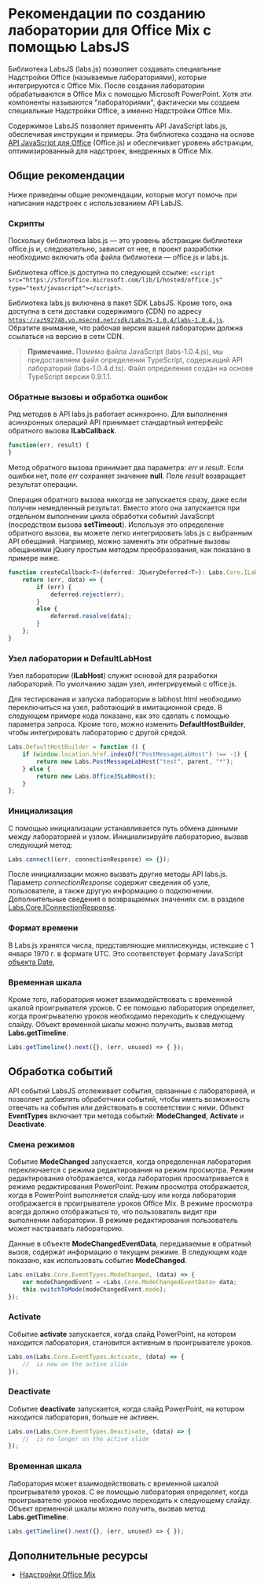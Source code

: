 
# <a name="guidelines-for-creating-labs-for-mix-using-labsjs"></a>Рекомендации по созданию лаборатории для Office Mix с помощью LabsJS



Библиотека LabsJS (labs.js) позволяет создавать специальные Надстройки Office (называемые лабораториями), которые интегрируются с Office Mix. После создания лаборатории обрабатываются в Office Mix с помощью Microsoft PowerPoint. Хотя эти компоненты называются "лабораториями", фактически мы создаем специальные Надстройки Office, а именно Надстройки Office Mix.

Содержимое LabsJS позволяет применять API JavaScript labs.js, обеспечивая инструкции и примеры. Эта библиотека создана на основе [API JavaScript для Office](../../../reference/javascript-api-for-office.md) (Office.js) и обеспечивает уровень абстракции, оптимизированный для надстроек, внедренных в Office Mix.


## <a name="general-guidelines"></a>Общие рекомендации


Ниже приведены общие рекомендации, которые могут помочь при написании надстроек с использованием API LabJS.


### <a name="scripts"></a>Скрипты

Поскольку библиотека labs.js — это уровень абстракции библиотеки office.js и, следовательно, зависит от нее, в проект разработки необходимо включить оба файла библиотеки — office.js и labs.js. 

Библиотека office.js доступна по следующей ссылке: `<script src="https://sforoffice.microsoft.com/lib/1/hosted/office.js" type="text/javascript"></script>`.

Библиотека labs.js включена в пакет SDK LabsJS. Кроме того, она доступна в сети доставки содержимого (CDN) по адресу <code>https://az592748.vo.msecnd.net/sdk/LabsJS-1.0.4/labs-1.0.4.js</code>. Обратите внимание, что рабочая версия вашей лаборатории должна ссылаться на версию в сети CDN.


 >**Примечание.** Помимо файла JavaScript (labs-1.0.4.js), мы предоставляем файл определения TypeScript, содержащий API лабораторий (labs-1.0.4.d.ts). Файл определения создан на основе TypeScript версии 0.9.1.1.


### <a name="callbacks-and-error-handling"></a>Обратные вызовы и обработка ошибок

Ряд методов в API labs.js работает асинхронно. Для выполнения асинхронных операций API принимает стандартный интерфейс обратного вызова  **ILabCallback**. 


```js
function(err, result) {
}
```

Метод обратного вызова принимает два параметра:  _err_ и _result_. Если ошибки нет, поле  _err_ сохраняет значение **null**. Поле  _result_ возвращает результат операции.

Операция обратного вызова никогда не запускается сразу, даже если получен немедленный результат. Вместо этого она запускается при отдельном выполнении цикла обработки событий JavaScript (посредством вызова  **setTimeout**). Используя это определение обратного вызова, вы можете легко интегрировать labs.js с выбранным API обещаний. Например, можно заменить эти обратные вызовы обещаниями jQuery простым методом преобразования, как показано в примере ниже.




```js
function createCallback<T>(deferred: JQueryDeferred<T>): Labs.Core.ILabCallback<T> {
    return (err, data) => {
        if (err) {
            deferred.reject(err);
        }
        else {
            deferred.resolve(data);
        }
    };
}
```


### <a name="lab-host-and-defaultlabhost"></a>Узел лаборатории и DefaultLabHost

Узел лаборатории (**ILabHost**) служит основой для разработки лабораторий. По умолчанию задан узел, интегрируемый с office.js.

Для тестирования и запуска лаборатории в labhost.html необходимо переключиться на узел, работающий в имитационной среде. В следующем примере кода показано, как это сделать с помощью параметра запроса. Кроме того, можно изменить  **DefaultHostBuilder**, чтобы интегрировать лабораторию с другой средой.




```js
Labs.DefaultHostBuilder = function () {
    if (window.location.href.indexOf("PostMessageLabHost") !== -1) {
        return new Labs.PostMessageLabHost("test", parent, "*");
    } else {
        return new Labs.OfficeJSLabHost();
    }
};
```


### <a name="initialization"></a>Инициализация

С помощью инициализации устанавливается путь обмена данными между лабораторией и узлом. Инициализируйте лабораторию, вызвав следующий метод:


```js
Labs.connect((err, connectionResponse) => {});
```

После инициализации можно вызвать другие методы API labs.js. Параметр  _connectionResponse_ содержит сведения об узле, пользователе, а также другую информацию о подключении. Дополнительные сведения о возвращаемых значениях см. в разделе [Labs.Core.IConnectionResponse](../../../reference/office-mix/labs.core.iconnectionresponse.md).


### <a name="time-format"></a>Формат времени

В Labs.js хранятся числа, представляющие миллисекунды, истекшие с 1 января 1970 г. в формате UTC. Это соответствует формату JavaScript [объекта Date](http://msdn.microsoft.com/en-us/library/ie/cd9w2te4%28v=vs.94%29.aspx),


### <a name="timeline"></a>Временная шкала

Кроме того, лаборатория может взаимодействовать с временной шкалой проигрывателя уроков. С ее помощью лаборатория определяет, когда проигрывателю уроков необходимо переходить к следующему слайду. Объект временной шкалы можно получить, вызвав метод  **Labs.getTimeline**.


```js
Labs.getTimeline().next({}, (err, unused) => { });
```


## <a name="handling-events"></a>Обработка событий


API событий LabsJS отслеживает события, связанные с лабораторией, и позволяет добавлять обработчики событий, чтобы иметь возможность отвечать на события или действовать в соответствии с ними. Объект  **EventTypes** включает три метода событий: **ModeChanged**,  **Activate** и **Deactivate**. 


### <a name="mode-change"></a>Смена режимов

Событие  **ModeChanged** запускается, когда определенная лаборатория переключается с режима редактирования на режим просмотра. Режим редактирования отображается, когда лаборатория просматривается в режиме редактирования PowerPoint. Режим просмотра отображается, когда в PowerPoint выполняется слайд-шоу или когда лаборатория отображается в проигрывателе уроков Office Mix. В режиме просмотра всегда должно отображаться то, что пользователь видит при выполнении лаборатории. В режиме редактирования пользователь может настраивать лабораторию.

Данные в объекте  **ModeChangedEventData**, передаваемые в обратный вызов, содержат информацию о текущем режиме. В следующем коде показано, как использовать событие  **ModeChanged**.




```js
Labs.on(Labs.Core.EventTypes.ModeChanged, (data) => {
    var modeChangedEvent = <Labs.Core.ModeChangedEventData> data;
    this.switchToMode(modeChangedEvent.mode);
});
```


### <a name="activate"></a>Activate

Событие  **activate** запускается, когда слайд PowerPoint, на котором находится лаборатория, становится активным в проигрывателе уроков.


```js
Labs.on(Labs.Core.EventTypes.Activate, (data) => {
    //  is now on the active slide
});
```


### <a name="deactivate"></a>Deactivate

Событие  **deactivate** запускается, когда слайд PowerPoint, на котором находится лаборатория, больше не активен.


```js
Labs.on(Labs.Core.EventTypes.Deactivate, (data) => {                
    //  is no longer on the active slide
});
```


### <a name="timeline"></a>Временная шкала

Лаборатория может взаимодействовать с временной шкалой проигрывателя уроков. С ее помощью лаборатория определяет, когда проигрывателю уроков необходимо переходить к следующему слайду. Объект временной шкалы можно получить, вызвав метод  **Labs.getTimeline**.


```js
Labs.getTimeline().next({}, (err, unused) => { });
```


## <a name="additional-resources"></a>Дополнительные ресурсы



- [Надстройки Office Mix](../../powerpoint/office-mix/office-mix-add-ins.md)
    
